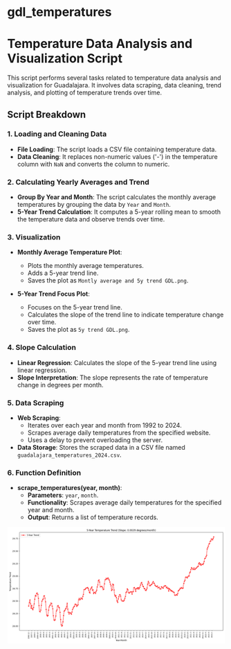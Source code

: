 # gdl_temperatures
# Temperature Data Analysis and Visualization Script

This script performs several tasks related to temperature data analysis and visualization for Guadalajara. It involves data scraping, data cleaning, trend analysis, and plotting of temperature trends over time.

## Script Breakdown

### 1. **Loading and Cleaning Data**
   - **File Loading**: The script loads a CSV file containing temperature data.
   - **Data Cleaning**: It replaces non-numeric values ('-') in the temperature column with `NaN` and converts the column to numeric.

### 2. **Calculating Yearly Averages and Trend**
   - **Group By Year and Month**: The script calculates the monthly average temperatures by grouping the data by `Year` and `Month`.
   - **5-Year Trend Calculation**: It computes a 5-year rolling mean to smooth the temperature data and observe trends over time.

### 3. **Visualization**
   - **Monthly Average Temperature Plot**:
     - Plots the monthly average temperatures.
     - Adds a 5-year trend line.
     - Saves the plot as `Montly average and 5y trend GDL.png`.

   - **5-Year Trend Focus Plot**:
     - Focuses on the 5-year trend line.
     - Calculates the slope of the trend line to indicate temperature change over time.
     - Saves the plot as `5y trend GDL.png`.

### 4. **Slope Calculation**
   - **Linear Regression**: Calculates the slope of the 5-year trend line using linear regression.
   - **Slope Interpretation**: The slope represents the rate of temperature change in degrees per month.

### 5. **Data Scraping**
   - **Web Scraping**:
     - Iterates over each year and month from 1992 to 2024.
     - Scrapes average daily temperatures from the specified website.
     - Uses a delay to prevent overloading the server.
   - **Data Storage**: Stores the scraped data in a CSV file named `guadalajara_temperatures_2024.csv`.

### 6. **Function Definition**
   - **scrape_temperatures(year, month)**:
     - **Parameters**: `year`, `month`.
     - **Functionality**: Scrapes average daily temperatures for the specified year and month.
     - **Output**: Returns a list of temperature records.


![5-Year Trend](5y%20trend%20GDL.png)
